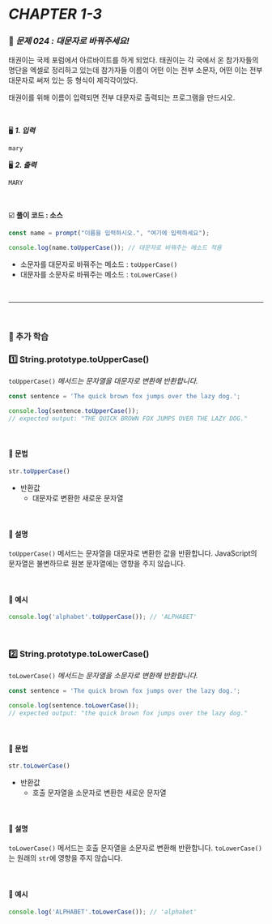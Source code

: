 # _CHAPTER 1-3_

###  :pencil: ​_문제 024 :  대문자로 바꿔주세요!_

태권이는 국제 포럼에서 아르바이트를 하게 되었다. 태권이는 각 국에서 온 참가자들의 명단을 엑셀로 정리하고 있는데 참가자들 이름이 어떤 이는 전부 소문자, 어떤 이는 전부 대문자로 써져 있는 등 형식이 제각각이었다.

태권이를 위해 이름이 입력되면 전부 대문자로 출력되는 프로그램을 만드시오.

<br>

:desktop_computer: ***1. 입력***

```javascript
mary
```

:desktop_computer: ***2. 출력***

```javascript
MARY
```

<br>

:ballot_box_with_check: **풀이 코드  : 소스**

```javascript
const name = prompt("이름을 입력하시오.", "여기에 입력하세요");

console.log(name.toUpperCase()); // 대문자로 바꿔주는 메소드 적용
```

- 소문자를 대문자로 바꿔주는 메소드 : `toUpperCase()`
- 대문자를 소문자로 바꿔주는 메소드 : `toLowerCase()`

<br>

---

<br>

### :diamond_shape_with_a_dot_inside: 추가 학습

###  :one: String.prototype.toUpperCase()

`toUpperCase()` _메서드는 문자열을 대문자로 변환해 반환합니다._

```javascript
const sentence = 'The quick brown fox jumps over the lazy dog.';

console.log(sentence.toUpperCase());
// expected output: "THE QUICK BROWN FOX JUMPS OVER THE LAZY DOG."

```

<br>

#### :pencil: 문법

```javascript
str.toUpperCase()
```

- 반환값
  - 대문자로 변환한 새로운 문자열

<br>

#### :pencil: 설명

`toUpperCase()` 메서드는 문자열을 대문자로 변환한 값을 반환합니다. JavaScript의 문자열은 불변하므로 원본 문자열에는 영향을 주지 않습니다.

<br>

#### :pencil: 예시

```javascript
console.log('alphabet'.toUpperCase()); // 'ALPHABET'
```

<br>

###  :two: String.prototype.toLowerCase()

`toLowerCase()` _메서드는 문자열을 소문자로 변환해 반환합니다._

```javascript
const sentence = 'The quick brown fox jumps over the lazy dog.';

console.log(sentence.toLowerCase());
// expected output: "the quick brown fox jumps over the lazy dog."
```

<br>

#### :pencil: 문법

```javascript
str.toLowerCase()
```

- 반환값
  - 호출 문자열을 소문자로 변환한 새로운 문자열

<br>

#### :pencil: 설명

`toLowerCase()` 메서드는 호출 문자열을 소문자로 변환해 반환합니다. `toLowerCase()` 는 원래의 `str`에 영향을 주지 않습니다.

<br>

#### :pencil: 예시

```javascript
console.log('ALPHABET'.toLowerCase()); // 'alphabet'
```

<br>
